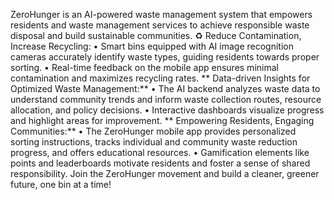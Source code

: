 ZeroHunger is an AI-powered waste management system that empowers residents and waste management services to achieve responsible waste disposal and build sustainable communities.
♻️ Reduce Contamination, Increase Recycling:
•	Smart bins equipped with AI image recognition cameras accurately identify waste types, guiding residents towards proper sorting.
•	Real-time feedback on the mobile app ensures minimal contamination and maximizes recycling rates.
** Data-driven Insights for Optimized Waste Management:**
•	The AI backend analyzes waste data to understand community trends and inform waste collection routes, resource allocation, and policy decisions.
•	Interactive dashboards visualize progress and highlight areas for improvement.
** Empowering Residents, Engaging Communities:**
•	The ZeroHunger mobile app provides personalized sorting instructions, tracks individual and community waste reduction progress, and offers educational resources.
•	Gamification elements like points and leaderboards motivate residents and foster a sense of shared responsibility.
Join the ZeroHunger movement and build a cleaner, greener future, one bin at a time!

